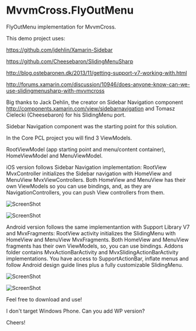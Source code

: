 MvvmCross.FlyOutMenu
====================

FlyOutMenu implementation for MvvmCross.

This demo project uses:

https://github.com/jdehlin/Xamarin-Sidebar

https://github.com/Cheesebaron/SlidingMenuSharp

http://blog.ostebaronen.dk/2013/11/getting-support-v7-working-with.html

http://forums.xamarin.com/discussion/10946/does-anyone-know-can-we-use-slidingmenusharp-with-mvvmcross

Big thanks to Jack Dehlin, the creator on Sidebar Navigation component http://components.xamarin.com/view/sidebarnavigation and Tomasz Cielecki (Cheesebaron) for his SlidingMenu port.

Sidebar Navigation component was the starting point for this solution.

In the Core PCL project you will find 3 ViewModels.

RootViewModel (app starting point and menu/content container), HomeViewModel and MenuViewModel.

iOS version follows Sidebar Navigation implementation: RootView MvxController initializes the Sidebar navigation with HomeView and MenuView MvxViewControllers. Both HomeView and MenuView has their own ViewModels so you can use bindings, and, as they are NavigationControllers, you can push View controllers from them.

![ScreenShot](https://raw.githubusercontent.com/alexrainman/MvvmCross.FlyOutMenu/master/Screenshots/FlyOutMenu.Touch_1.png)

![ScreenShot](https://raw.githubusercontent.com/alexrainman/MvvmCross.FlyOutMenu/master/Screenshots/FlyOutMenu.Touch_2.png)

Android version follows the same implementantion with Support Library V7 and MvxFragments: RootView activity initializes the SlidingMenu with HomeView and MenuView MvxFragments. Both HomeView and MenuView fragments has their own ViewModels, so, you can use bindings. Addons folder contains MvxActionBarActivity and MvxSlidingActionBarActivity implementations. You have access to SupportActionBar, inflate menus and follow Android design guide lines plus a fully customizable SlidingMenu.

![ScreenShot](https://raw.githubusercontent.com/alexrainman/MvvmCross.FlyOutMenu/master/Screenshots/FlyOutMenu.Droid_1.png)

![ScreenShot](https://raw.githubusercontent.com/alexrainman/MvvmCross.FlyOutMenu/master/Screenshots/FlyOutMenu.Droid_2.png)

Feel free to download and use!

I don't target Windows Phone. Can you add WP version?

Cheers!
